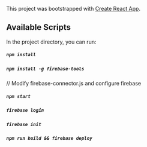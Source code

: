 This project was bootstrapped with [Create React App](https://github.com/facebook/create-react-app).

## Available Scripts

In the project directory, you can run:

##### `npm install`

##### `npm install -g firebase-tools`

// Modify firebase-connector.js and configure firebase

##### `npm start`

##### `firebase login`
##### `firebase init`
##### `npm run build && firebase deploy`

